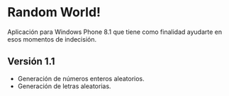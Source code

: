 Random World!
===========

Aplicación para Windows Phone 8.1 que tiene como finalidad ayudarte en esos momentos de indecisión. 

## Versión 1.1
* Generación de números enteros aleatorios.
* Generación de letras aleatorias.
